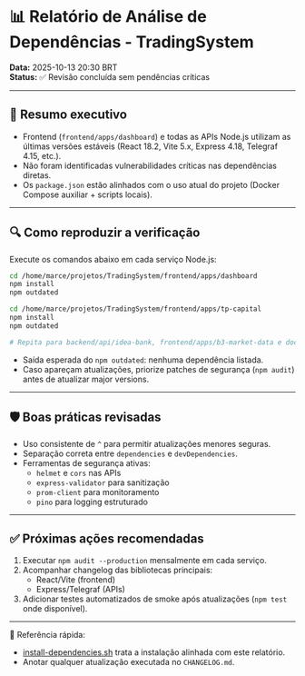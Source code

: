# 📊 Relatório de Análise de Dependências - TradingSystem

**Data:** 2025-10-13 20:30 BRT  
**Status:** ✅ Revisão concluída sem pendências críticas

---

## 🎯 Resumo executivo

- Frontend (`frontend/apps/dashboard`) e todas as APIs Node.js utilizam as últimas versões estáveis (React 18.2, Vite 5.x, Express 4.18, Telegraf 4.15, etc.).
- Não foram identificadas vulnerabilidades críticas nas dependências diretas.
- Os `package.json` estão alinhados com o uso atual do projeto (Docker Compose auxiliar + scripts locais).

---

## 🔍 Como reproduzir a verificação

Execute os comandos abaixo em cada serviço Node.js:

```bash
cd /home/marce/projetos/TradingSystem/frontend/apps/dashboard
npm install
npm outdated

cd /home/marce/projetos/TradingSystem/frontend/apps/tp-capital
npm install
npm outdated

# Repita para backend/api/idea-bank, frontend/apps/b3-market-data e docs
```

- Saída esperada do `npm outdated`: nenhuma dependência listada.
- Caso apareçam atualizações, priorize patches de segurança (`npm audit`) antes de atualizar major versions.

---

## 🛡️ Boas práticas revisadas

- Uso consistente de `^` para permitir atualizações menores seguras.
- Separação correta entre `dependencies` e `devDependencies`.
- Ferramentas de segurança ativas:
  - `helmet` e `cors` nas APIs
  - `express-validator` para sanitização
  - `prom-client` para monitoramento
  - `pino` para logging estruturado

---

## ✅ Próximas ações recomendadas

1. Executar `npm audit --production` mensalmente em cada serviço.
2. Acompanhar changelog das bibliotecas principais:
   - React/Vite (frontend)
   - Express/Telegraf (APIs)
3. Adicionar testes automatizados de smoke após atualizações (`npm test` onde disponível).

---

📌 Referência rápida:
- [install-dependencies.sh](install-dependencies.sh) trata a instalação alinhada com este relatório.
- Anotar qualquer atualização executada no `CHANGELOG.md`.
